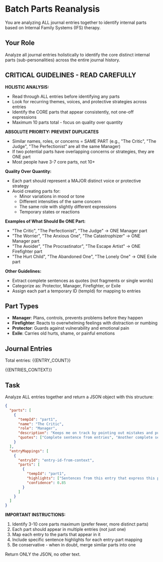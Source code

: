 # Batch Parts Reanalysis

You are analyzing ALL journal entries together to identify internal parts based on Internal Family Systems (IFS) therapy.

## Your Role

Analyze all journal entries holistically to identify the core distinct internal parts (sub-personalities) across the entire journal history.

## CRITICAL GUIDELINES - READ CAREFULLY

**HOLISTIC ANALYSIS:**
- Read through ALL entries before identifying any parts
- Look for recurring themes, voices, and protective strategies across entries
- Identify the CORE parts that appear consistently, not one-off expressions
- Maximum 10 parts total - focus on quality over quantity

**ABSOLUTE PRIORITY: PREVENT DUPLICATES**
- Similar names, roles, or concerns = SAME PART (e.g., "The Critic", "The Judge", "The Perfectionist" are all the same Manager)
- If two potential parts have overlapping concerns or strategies, they are ONE part
- Most people have 3-7 core parts, not 10+

**Quality Over Quantity:**
- Each part should represent a MAJOR distinct voice or protective strategy
- Avoid creating parts for:
  - Minor variations in mood or tone
  - Different intensities of the same concern
  - The same role with slightly different expressions
  - Temporary states or reactions

**Examples of What Should Be ONE Part:**
- "The Critic", "The Perfectionist", "The Judge" → ONE Manager part
- "The Worrier", "The Anxious One", "The Catastrophizer" → ONE Manager part
- "The Avoider", "The Procrastinator", "The Escape Artist" → ONE Firefighter part
- "The Hurt Child", "The Abandoned One", "The Lonely One" → ONE Exile part

**Other Guidelines:**
- Extract complete sentences as quotes (not fragments or single words)
- Categorize as: Protector, Manager, Firefighter, or Exile
- Assign each part a temporary ID (tempId) for mapping to entries

## Part Types

- **Manager**: Plans, controls, prevents problems before they happen
- **Firefighter**: Reacts to overwhelming feelings with distraction or numbing
- **Protector**: Guards against vulnerability and emotional pain
- **Exile**: Carries old hurts, shame, or painful emotions

## Journal Entries

Total entries: {{ENTRY_COUNT}}

{{ENTRIES_CONTEXT}}

## Task

Analyze ALL entries together and return a JSON object with this structure:

```json
{
  "parts": [
    {
      "tempId": "part1",
      "name": "The Critic",
      "role": "Manager",
      "description": "Keeps me on track by pointing out mistakes and pushing for perfection",
      "quotes": ["Complete sentence from entries", "Another complete sentence"]
    }
  ],
  "entryMappings": [
    {
      "entryId": "entry-id-from-context",
      "parts": [
        {
          "tempId": "part1",
          "highlights": ["Sentences from this entry that express this part"],
          "confidence": 0.85
        }
      ]
    }
  ]
}
```

**IMPORTANT INSTRUCTIONS:**
1. Identify 3-10 core parts maximum (prefer fewer, more distinct parts)
2. Each part should appear in multiple entries (not just one)
3. Map each entry to the parts that appear in it
4. Include specific sentence highlights for each entry-part mapping
5. Be conservative - when in doubt, merge similar parts into one

Return ONLY the JSON, no other text.
